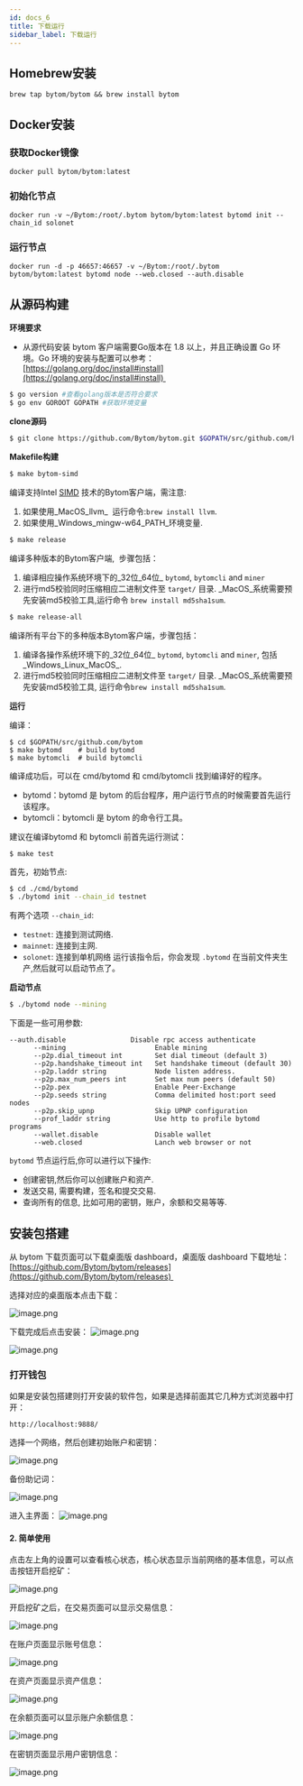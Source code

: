 ```yaml
---
id: docs_6
title: 下载运行
sidebar_label: 下载运行
---
```


## Homebrew安装

```
brew tap bytom/bytom && brew install bytom
```
## Docker安装

### 获取Docker镜像

    docker pull bytom/bytom:latest

### 初始化节点

    docker run -v ~/Bytom:/root/.bytom bytom/bytom:latest bytomd init --chain_id solonet

### 运行节点

    docker run -d -p 46657:46657 -v ~/Bytom:/root/.bytom bytom/bytom:latest bytomd node --web.closed --auth.disable

## 从源码构建

**环境要求**

- 从源代码安装 bytom 客户端需要Go版本在 1.8 以上，并且正确设置 Go 环境。Go 环境的安装与配置可以参考：[https://golang.org/doc/install#install](https://golang.org/doc/install#install) 

```bash
$ go version #查看golang版本是否符合要求
$ go env GOROOT GOPATH #获取环境变量
```

**clone源码**

```bash
$ git clone https://github.com/Bytom/bytom.git $GOPATH/src/github.com/bytom
```

**Makefile构建**

```bash
$ make bytom-simd
```

编译支持Intel [SIMD](https://en.wikipedia.org/wiki/Streaming_SIMD_Extensionsl) 技术的Bytom客户端，需注意:

1. 如果使用_MacOS_llvm_  运行命令:`brew install llvm`.
1. 如果使用_Windows_mingw-w64_PATH_环境变量.

```bash
$ make release
```

编译多种版本的Bytom客户端,  步骤包括：

1. 编译相应操作系统环境下的_32位_64位_ `bytomd`, `bytomcli` and `miner`
1. 进行md5校验同时压缩相应二进制文件至 `target/` 目录. _MacOS_系统需要预先安装md5校验工具,运行命令 `brew install md5sha1sum`.

```bash
$ make release-all
```

编译所有平台下的多种版本Bytom客户端，步骤包括：

1. 编译各操作系统环境下的_32位_64位_ `bytomd`, `bytomcli` and `miner`, 包括_Windows_Linux_MacOS_.
1. 进行md5校验同时压缩相应二进制文件至 `target/` 目录. _MacOS_系统需要预先安装md5校验工具, 运行命令`brew install md5sha1sum`.

**运行**

编译：

```shell
$ cd $GOPATH/src/github.com/bytom
$ make bytomd    # build bytomd
$ make bytomcli  # build bytomcli
```

编译成功后，可以在 cmd/bytomd 和 cmd/bytomcli 找到编译好的程序。

- bytomd：bytomd 是 bytom 的后台程序，用户运行节点的时候需要首先运行该程序。
- bytomcli：bytomcli 是 bytom 的命令行工具。

建议在编译bytomd 和 bytomcli 前首先运行测试：

```shell
$ make test
```

首先，初始节点:

```bash
$ cd ./cmd/bytomd
$ ./bytomd init --chain_id testnet
```

有两个选项 `--chain_id`:

- `testnet`: 连接到测试网络.
- `mainnet`: 连接到主网.
- `solonet`: 连接到单机网络
运行该指令后，你会发现 `.bytomd` 在当前文件夹生产,然后就可以启动节点了。

**启动节点**

```bash
$ ./bytomd node --mining
```

下面是一些可用参数:

```
--auth.disable                Disable rpc access authenticate
      --mining                      Enable mining
      --p2p.dial_timeout int        Set dial timeout (default 3)
      --p2p.handshake_timeout int   Set handshake timeout (default 30)
      --p2p.laddr string            Node listen address.
      --p2p.max_num_peers int       Set max num peers (default 50)
      --p2p.pex                     Enable Peer-Exchange
      --p2p.seeds string            Comma delimited host:port seed nodes
      --p2p.skip_upnp               Skip UPNP configuration
      --prof_laddr string           Use http to profile bytomd programs
      --wallet.disable              Disable wallet
      --web.closed                  Lanch web browser or not
```

`bytomd` 节点运行后,你可以进行以下操作:

- 创建密钥,然后你可以创建账户和资产.
- 发送交易, 需要构建，签名和提交交易.
- 查询所有的信息, 比如可用的密钥，账户，余额和交易等等.

## 安装包搭建

从 bytom 下载页面可以下载桌面版 dashboard，桌面版 dashboard 下载地址：[https://github.com/Bytom/bytom/releases](https://github.com/Bytom/bytom/releases) 

选择对应的桌面版本点击下载：

![image.png](https://i.ibb.co/PMP1dK2/31.png)

下载完成后点击安装：
![image.png](https://i.ibb.co/myCgK8Q/32.png)

![image.png](https://i.ibb.co/gdLgRVc/33.png)

### 打开钱包
如果是安装包搭建则打开安装的软件包，如果是选择前面其它几种方式浏览器中打开：

```
http://localhost:9888/

```
选择一个网络，然后创建初始账户和密钥：

![image.png](https://i.ibb.co/zZhwRh0/34.png)

备份助记词：

![image.png](https://i.ibb.co/K7505Hj/35.png)

进入主界面：
![image.png](https://i.ibb.co/JjFmBY2/36.png)

#### 2. 简单使用

点击左上角的设置可以查看核心状态，核心状态显示当前网络的基本信息，可以点击按钮开启挖矿：

![image.png](https://i.ibb.co/BCvhyr7/37.png)

开启挖矿之后，在交易页面可以显示交易信息：

![image.png](https://i.ibb.co/wB4Qgcg/38.png)

在账户页面显示账号信息：

![image.png](https://i.ibb.co/0QRK0cG/39.png)

在资产页面显示资产信息：

![image.png](https://i.ibb.co/bmPCWC4/40.png)

在余额页面可以显示账户余额信息：

![image.png](https://i.ibb.co/m8L2BSG/41.png)

在密钥页面显示用户密钥信息：

![image.png](https://i.ibb.co/YZnJQ5S/42.png)




